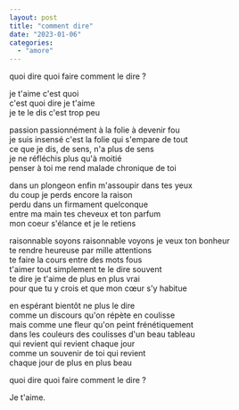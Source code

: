 ```yaml
---
layout: post
title: "comment dire"
date: "2023-01-06"
categories: 
  - "amore"
---
```


quoi dire quoi faire comment le dire ?

je t'aime c'est quoi  
c'est quoi dire je t'aime  
je te le dis c'est trop peu

passion passionnément à la folie à devenir fou  
je suis insensé c'est la folie qui s'empare de tout  
ce que je dis, de sens, n'a plus de sens  
je ne réfléchis plus qu'à moitié  
penser à toi me rend malade chronique de toi

dans un plongeon enfin m'assoupir dans tes yeux  
du coup je perds encore la raison  
perdu dans un firmament quelconque  
entre ma main tes cheveux et ton parfum  
mon coeur s'élance et je le retiens

raisonnable soyons raisonnable voyons je veux ton bonheur  
te rendre heureuse par mille attentions  
te faire la cours entre des mots fous  
t'aimer tout simplement te le dire souvent  
te dire je t'aime de plus en plus vrai  
pour que tu y crois et que mon cœur s'y habitue  

en espérant bientôt ne plus le dire  
comme un discours qu'on répète en coulisse  
mais comme une fleur qu'on peint frénétiquement  
dans les couleurs des coulisses d'un beau tableau  
qui revient qui revient chaque jour  
comme un souvenir de toi qui revient  
chaque jour de plus en plus beau

quoi dire quoi faire comment le dire ?

Je t'aime.

